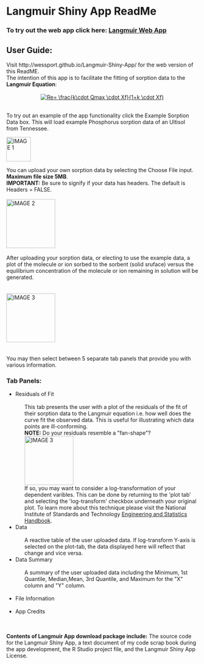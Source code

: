 # Langmuir Shiny App ReadMe

<head>
<h3>To try out the web app click here: <a href="https://wessport.shinyapps.io/Langmuir-Shiny-App/">Langmuir Web App</a> </h3>
</head>

<body>
<h2>User Guide:</h2>
Visit http://wessport.github.io/Langmuir-Shiny-App/ for the web version of this ReadME.
<br>
The intention of this app is to facilitate the fitting of sorption data to the <b>Langmuir Equation</b>: 
<br>
<br>
<center><a href="https://www.codecogs.com/eqnedit.php?latex=Re=&space;\frac{k\cdot&space;Qmax&space;\cdot&space;Xf}{1&plus;k&space;\cdot&space;Xf}" target="_blank"><img src="https://latex.codecogs.com/gif.latex?Re=&space;\frac{k\cdot&space;Qmax&space;\cdot&space;Xf}{1&plus;k&space;\cdot&space;Xf}" title="Re= \frac{k\cdot Qmax \cdot Xf}{1+k \cdot Xf}" /></a></center>
<br/>

To try out an example of the app functionality click the Example Sorption Data box. This will load example Phosphorus sorption data of an Ultisol from Tennessee. 


<img src="https://dl.dropboxusercontent.com/s/vepfhgljlb221kn/Screen%20Shot%202016-07-11%20at%201.png?dl=0" alt="IMAGE 1" style="width:64px;height:64px;">

You can upload your own sorption data by selecting the Choose File input. <b>Maximum file size 5MB</b>. 
<br><b>IMPORTANT:</b> Be sure to signify if your data has headers. The default is Headers = FALSE. 
<br>
<br>
<img src="https://dl.dropboxusercontent.com/s/l8zlgn27u4uq71m/Screen%20Shot%202016-07-11%20at%202.png?dl=0" alt="IMAGE 2" style="width:128px;height:128px;">
<br>
<br>
After uploading your sorption data, or electing to use the example data, a plot of the molecule or ion sorbed to the sorbent (solid sruface) versus the equilibrium concentration of the molecule or ion remaining in solution will be generated.<br>
<br>
<br>
<img src="https://dl.dropboxusercontent.com/s/9yeu4ptp606mi3i/Screen%20Shot%202016-07-11%20at%202.28.02%20PM.png?dl=0" alt="IMAGE 3" style="width:128px;height:128px;">
<br>
<br>
<br> You may then select between 5 separate tab panels that provide you with various information.
  <h3>Tab Panels:</h3>
  <ul>
  <li>Residuals of Fit<ul>
    <br> This tab presents the user with a plot of the residuals of the fit of their sorption data to the Langmuir equation i.e. how well does the curve fit the observed data. This is useful for illustrating which data points are ill-conforming.
    <br><b>NOTE:</b> Do your residuals resemble a "fan-shape"?
    <br><img src="https://dl.dropboxusercontent.com/s/pqirmjti49ywk30/Screen%20Shot%202016-07-11%20at%204.png?dl=0" alt="IMAGE 3" style="width:128px;height:128px;">
    <br>If so, you may want to consider a log-transformation of your dependent varibles. This can be done by returning to the 'plot tab' and selecting the 'log-transform' checkbox underneath your original plot. To learn more about this technique please visit the National Institute of Standards and Technology <a href="http://www.itl.nist.gov/div898/handbook/pri/section2/pri24.htm">Engineering and Statistics Handbook</a>.
      </ul></li>

  
  
  <li>Data<ul>
    <br> A reactive table of the user uploaded data. If log-transform Y-axis is selected on the plot-tab, the data displayed here will reflect that change and vice versa. 
    </ul></li>
    
  <li>Data Summary<ul>
    <br> A summary of the user uploaded data including the Minimum, 1st Quantile, Median,Mean, 3rd Quantile, and Maximum for the "X" column and "Y" column. 
    </ul></li></li>
    <br>
  <li>File Information</li>
  <br>
  <li>App Credits</li>
</ul>

<br>
<br>
<b>Contents of Langmuir App download package include:</b> The source code for the Langmuir Shiny App, a text document of my code scrap book during the app development, the R Studio project file, and the Langmuir Shiny App License. 
<br/>


</body>
